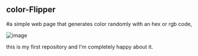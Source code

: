 ## color-Flipper
#a simple web page that generates color randomly with an hex or rgb code,

![image](https://user-images.githubusercontent.com/107852931/175074580-fcc692fa-0a76-4a85-937e-c303c4c070a8.png)


this is my first repository and I'm completely happy about it.
